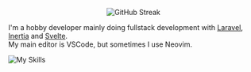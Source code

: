<p align="center">
  <img src="https://github-readme-streak-stats-blue-zeta.vercel.app?user=TheBlckbird&theme=transparent&hide_border=true" alt="GitHub Streak" />
</p>

I'm a hobby developer mainly doing fullstack development with [Laravel](https://laravel.com/), [Inertia](https://inertiajs.com/) and [Svelte](https://svelte.dev).  
My main editor is VSCode, but sometimes I use Neovim.

![My Skills](https://skillicons.dev/icons?i=html,css,scss,js,ts,svelte,rust,php,laravel,vscode,neovim&theme=light&perline=7)
